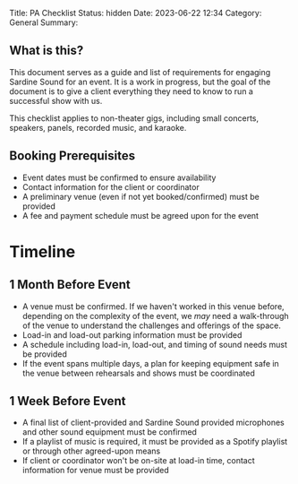 Title: PA Checklist
Status: hidden
Date: 2023-06-22 12:34
Category: General
Summary: 

## What is this?
This document serves as a guide and list of requirements for engaging Sardine Sound for an event. It is a work in progress, but the goal of the document is to give a client everything they need to know to run a successful show with us.

This checklist applies to non-theater gigs, including small concerts, speakers, panels, recorded music, and karaoke.

## Booking Prerequisites
* Event dates must be confirmed to ensure availability
* Contact information for the client or coordinator
* A preliminary venue (even if not yet booked/confirmed) must be provided
* A fee and payment schedule must be agreed upon for the event

# Timeline
## 1 Month Before Event
* A venue must be confirmed. If we haven't worked in this venue before, depending on the complexity of the event, we *may* need a walk-through of the venue to understand the challenges and offerings of the space.
* Load-in and load-out parking information must be provided
* A schedule including load-in, load-out, and timing of sound needs must be provided
* If the event spans multiple days, a plan for keeping equipment safe in the venue between rehearsals and shows must be coordinated

## 1 Week Before Event
* A final list of client-provided and Sardine Sound provided microphones and other sound equipment must be confirmed
* If a playlist of music is required, it must be provided as a Spotify playlist or through other agreed-upon means
* If client or coordinator won't be on-site at load-in time, contact information for venue must be provided
